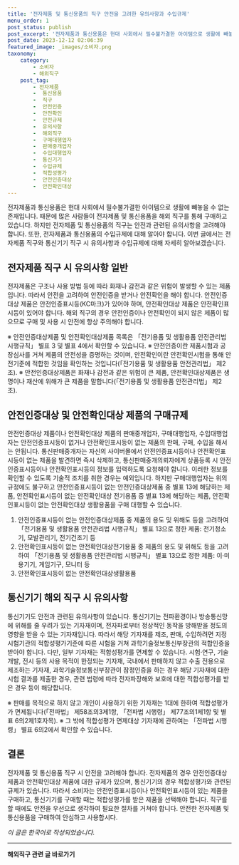 ```yaml
---
title: '전자제품 및 통신용품의 직구 안전을 고려한 유의사항과 수입규제'
menu_order: 1
post_status: publish
post_excerpt: '전자제품과 통신용품은 현대 사회에서 필수불가결한 아이템으로 생활에 빼놓을 수 없는 존재입니다. 때문에 많은 사람들이 전자제품 및 통신용품을 해외 직구를 통해 구매하고 있습니다. 하지만 전자제품 및 통신용품의 직구는 안전과 관련된 유의사항을 고려해야 합니다. 또한, 전자제품과 통신용품의 수입규제에 대해 알아야 합니다. 이번 글에서는 전자제품 직구와 통신기기 직구 시 유의사항과 수입규제에 대해 자세히 알아보겠습니다.'
post_date: 2023-12-12 02:06:39
featured_image: _images/소비자.png
taxonomy:
    category:
        - 소비자
        - 해외직구
    post_tag:
        - 전자제품
        -  통신용품
        -  직구
        -  안전인증
        -  안전확인
        -  안전규제
        -  유의사항
        -  해외직구
        -  구매대행업자
        -  판매중개업자
        -  수입대행업자
        -  통신기기
        -  수입규제
        -  적합성평가
        -  안전인증대상
        -  안전확인대상
---
```



전자제품과 통신용품은 현대 사회에서 필수불가결한 아이템으로 생활에 빼놓을 수 없는 존재입니다. 때문에 많은 사람들이 전자제품 및 통신용품을 해외 직구를 통해 구매하고 있습니다. 하지만 전자제품 및 통신용품의 직구는 안전과 관련된 유의사항을 고려해야 합니다. 또한, 전자제품과 통신용품의 수입규제에 대해 알아야 합니다. 이번 글에서는 전자제품 직구와 통신기기 직구 시 유의사항과 수입규제에 대해 자세히 알아보겠습니다.

## 전자제품 직구 시 유의사항 일반

전자제품은 구조나 사용 방법 등에 따라 화재나 감전과 같은 위험이 발생할 수 있는 제품입니다. 따라서 안전을 고려하여 안전인증을 받거나 안전확인을 해야 합니다. 안전인증대상 제품은 안전인증표시등(KC마크)가 있어야 하며, 안전확인대상 제품은 안전확인표시등이 있어야 합니다. 해외 직구의 경우 안전인증이나 안전확인이 되지 않은 제품이 많으므로 구매 및 사용 시 안전에 항상 주의해야 합니다.

※ 안전인증대상제품 및 안전확인대상제품 목록은 「전기용품 및 생활용품 안전관리법 시행규칙」 별표 3 및 별표 4에서 확인할 수 있습니다.
※ 안전인증이란 제품시험과 공장심사를 거쳐 제품의 안전성을 증명하는 것이며, 안전확인이란 안전확인시험을 통해 안전기준에 적합한 것임을 확인하는 것입니다(「전기용품 및 생활용품 안전관리법」 제2조).
※ 안전인증대상제품은 화재나 감전과 같은 위험이 큰 제품, 안전확인대상제품은 생명이나 재산에 위해가 큰 제품을 말합니다(「전기용품 및 생활용품 안전관리법」 제2조).

## 안전인증대상 및 안전확인대상 제품의 구매규제

안전인증대상 제품이나 안전확인대상 제품의 판매중개업자, 구매대행업자, 수입대행업자는 안전인증표시등이 없거나 안전확인표시등이 없는 제품의 판매, 구매, 수입을 해서는 안됩니다. 통신판매중개자는 자신의 사이버몰에서 안전인증표시등이나 안전확인표시등이 없는 제품을 발견하면 즉시 삭제하고, 통신판매중개의뢰자에게 상품등록 시 안전인증표시등이나 안전확인표시등의 정보를 입력하도록 요청해야 합니다. 이러한 정보를 확인할 수 있도록 기술적 조치를 취한 경우는 예외입니다. 하지만 구매대행업자는 위의 규정에도 불구하고 안전인증표시등이 없는 안전인증대상제품 중 별표 13에 해당하는 제품, 안전확인표시등이 없는 안전확인대상 전기용품 중 별표 13에 해당하는 제품, 안전확인표시등이 없는 안전확인대상 생활용품을 구매 대행할 수 있습니다.

1. 안전인증표시등이 없는 안전인증대상제품 중 제품의 용도 및 위해도 등을 고려하여 「전기용품 및 생활용품 안전관리법 시행규칙」 별표 13으로 정한 제품: 전기청소기, 모발관리기, 전기건조기 등
2. 안전확인표시등이 없는 안전확인대상전기용품 중 제품의 용도 및 위해도 등을 고려하여 「전기용품 및 생활용품 안전관리법 시행규칙」 별표 13으로 정한 제품: 이·미용기기, 게임기구, 모니터 등
3. 안전확인표시등이 없는 안전확인대상생활용품

## 통신기기 해외 직구 시 유의사항

통신기기도 안전과 관련된 유의사항이 있습니다. 통신기기는 전파환경이나 방송통신망에 위해를 줄 우려가 있는 기자재이며, 전자파로부터 정상적인 동작을 방해받을 정도의 영향을 받을 수 있는 기자재입니다. 따라서 해당 기자재를 제조, 판매, 수입하려면 지정시험기관의 적합성평가기준에 따른 시험을 거쳐 과학기술정보통신부장관의 적합인증을 받아야 합니다. 다만, 일부 기자재는 적합성평가를 면제할 수 있습니다. 시험·연구, 기술개발, 전시 등의 사용 목적이 한정되는 기자재, 국내에서 판매하지 않고 수출 전용으로 제조하는 기자재, 과학기술정보통신부장관이 잠정인증을 하는 경우 해당 기자재에 대한 시험 결과를 제출한 경우, 관련 법령에 따라 전자파장해와 보호에 대한 적합성평가를 받은 경우 등이 해당합니다.

※ 판매를 목적으로 하지 않고 개인이 사용하기 위한 기자재는 1대에 한하여 적합성평가가 면제됩니다(「전파법」 제58조의3제1항, 「전파법 시행령」 제77조의1제1항 및 별표 6의2제1호자목).
※ 그 밖에 적합성평가 면제대상 기자재에 관하여는 「전파법 시행령」 별표 6의2에서 확인할 수 있습니다.

## 결론

전자제품 및 통신용품 직구 시 안전을 고려해야 합니다. 전자제품의 경우 안전인증대상 제품과 안전확인대상 제품에 대한 규제가 있으며, 통신기기의 경우 적합성평가와 관련된 규제가 있습니다. 따라서 소비자는 안전인증표시등이나 안전확인표시등이 있는 제품을 구매하고, 통신기기를 구매할 때는 적합성평가를 받은 제품을 선택해야 합니다. 직구를 할 때에도 안전을 우선으로 생각하여 필요한 절차를 거쳐야 합니다. 안전한 전자제품 및 통신용품을 구매하여 안심하고 사용합시다.

*이 글은 한국어로 작성되었습니다.*
<!-- wp:separator -->
<hr class="wp-block-separator has-alpha-channel-opacity"/>
<!-- /wp:separator -->

<!-- wp:group {"backgroundColor":"base","layout":{"type":"constrained"}} -->
<div class="wp-block-group has-base-background-color has-background"><!-- wp:paragraph {"align":"center","fontSize":"medium"} -->
<p class="has-text-align-center has-large-font-size"><strong>해외직구 관련 글 바로가기</strong></p>
<!-- /wp:paragraph -->


<!-- wp:latest-posts
{"categories":[{"id":30833,"count":19,"description":"","link":"https://uknowlaw.com/category/%ed%95%b4%ec%99%b8%ec%a7%81%ea%b5%ac/","name":"해외직구","slug":"해외직구","taxonomy":"category","parent":0,"meta":[],"_links":{"self":[{"href":"https://uknowlaw.com/wp-json/wp/v2/categories/30833"}],"collection":[{"href":"https://uknowlaw.com/wp-json/wp/v2/categories"}],"about":[{"href":"https://uknowlaw.com/wp-json/wp/v2/taxonomies/category"}],"wp:post_type":[{"href":"https://uknowlaw.com/wp-json/wp/v2/posts?categories=30833"}],"curies":[{"name":"wp","href":"https://api.w.org/{rel}","templated":true}]}}],"postsToShow":100,"excerptLength":28,"postLayout":"grid","columns":2,"featuredImageAlign":"left","featuredImageSizeSlug":"large","fontSize":"small"} /--></div>
<!-- /wp:group -->